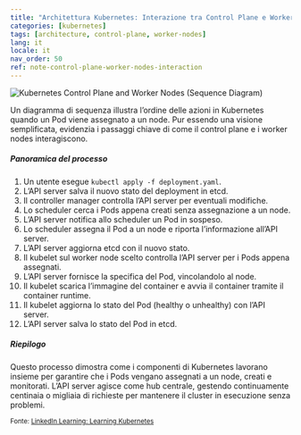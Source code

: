 ```yaml
---
title: "Architettura Kubernetes: Interazione tra Control Plane e Worker Nodes"
categories: [kubernetes]
tags: [architecture, control-plane, worker-nodes]
lang: it
locale: it
nav_order: 50
ref: note-control-plane-worker-nodes-interaction
---
```

![Kubernetes Control Plane and Worker Nodes (Sequence Diagram)](../../../assets/images/notes/kubernetes-architecture/control-plane-worker-nodes-sequence.png)

Un diagramma di sequenza illustra l’ordine delle azioni in Kubernetes quando un Pod viene assegnato a un node. Pur essendo una visione semplificata, evidenzia i passaggi chiave di come il control plane e i worker nodes interagiscono.

##### Panoramica del processo
1. Un utente esegue `kubectl apply -f deployment.yaml`.  
2. L’API server salva il nuovo stato del deployment in etcd.  
3. Il controller manager controlla l’API server per eventuali modifiche.  
4. Lo scheduler cerca i Pods appena creati senza assegnazione a un node.  
5. L’API server notifica allo scheduler un Pod in sospeso.  
6. Lo scheduler assegna il Pod a un node e riporta l’informazione all’API server.  
7. L’API server aggiorna etcd con il nuovo stato.  
8. Il kubelet sul worker node scelto controlla l’API server per i Pods appena assegnati.  
9. L’API server fornisce la specifica del Pod, vincolandolo al node.  
10. Il kubelet scarica l’immagine del container e avvia il container tramite il container runtime.  
11. Il kubelet aggiorna lo stato del Pod (healthy o unhealthy) con l’API server.  
12. L’API server salva lo stato del Pod in etcd.  

##### Riepilogo
Questo processo dimostra come i componenti di Kubernetes lavorano insieme per garantire che i Pods vengano assegnati a un node, creati e monitorati. L’API server agisce come hub centrale, gestendo continuamente centinaia o migliaia di richieste per mantenere il cluster in esecuzione senza problemi.

<small>Fonte: [LinkedIn Learning: Learning Kubernetes](https://www.linkedin.com/learning/learning-kubernetes-16086900)</small>